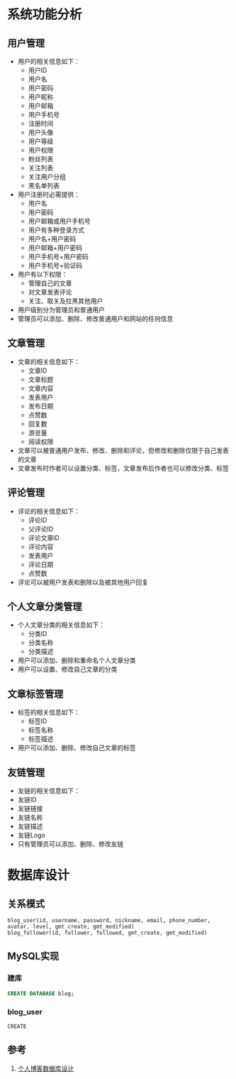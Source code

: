 # 系统功能分析
## 用户管理
- 用户的相关信息如下：
	- 用户ID
	- 用户名
	- 用户密码
	- 用户昵称
	- 用户邮箱
	- 用户手机号
	- 注册时间
	- 用户头像
	- 用户等级
	- 用户权限
	- 粉丝列表
	- 关注列表
	- 关注用户分组
	- 黑名单列表
- 用户注册时必需提供：
	- 用户名
	- 用户密码
	- 用户邮箱或用户手机号
	- 用户有多种登录方式
	- 用户名+用户密码
	- 用户邮箱+用户密码
	- 用户手机号+用户密码
	- 用户手机号+验证码
- 用户有以下权限：
	- 管理自己的文章
	- 对文章发表评论
	- 关注、取关及拉黑其他用户
- 用户级别分为管理员和普通用户
- 管理员可以添加、删除、修改普通用户和网站的任何信息
## 文章管理
- 文章的相关信息如下：
	- 文章ID
	- 文章标题
	- 文章内容
	- 发表用户
	- 发布日期
	- 点赞数
	- 回复数
	- 游览量
	- 阅读权限
- 文章可以被普通用户发布、修改、删除和评论，但修改和删除仅限于自己发表的文章
- 文章发布时作者可以设置分类、标签，文章发布后作者也可以修改分类、标签
## 评论管理
- 评论的相关信息如下：
	- 评论ID
	- 父评论ID
	- 评论文章ID
	- 评论内容
	- 发表用户
	- 评论日期
	- 点赞数
- 评论可以被用户发表和删除以及被其他用户回复 
## 个人文章分类管理
- 个人文章分类的相关信息如下：
	- 分类ID
	- 分类名称
	- 分类描述
- 用户可以添加、删除和重命名个人文章分类
- 用户可以设置、修改自己文章的分类
## 文章标签管理
- 标签的相关信息如下：
	- 标签ID
	- 标签名称
	- 标签描述
- 用户可以添加、删除、修改自己文章的标签
## 友链管理
- 友链的相关信息如下：
- 友链ID
- 友链链接
- 友链名称
- 友链描述
- 友链Logo
- 只有管理员可以添加、删除、修改友链
# 数据库设计
## 关系模式
```
blog_user(id, username, password, nickname, email, phone_number, avatar, level, gmt_create, gmt_modified)
blog_follower(id, follower, followed, gmt_create, gmt_modified)
```
## MySQL实现
### 建库
```sql
CREATE DATABASE blog;
```
### blog_user
```
CREATE 
```
## 参考
1. [个人博客数据库设计](https://zhangjia.io/852.html)

<!--stackedit_data:
eyJoaXN0b3J5IjpbMTkzNzcyMDY3MCwtMTQ3NTkzMjQxMSwtMj
AwOTcyOTcyMyw1OTU2OTIyNzEsLTIwOTM2OTUzMTMsMzA3NzEx
ODY0LDI1NTcxOTY3OCw1ODQxNTkzMzQsLTExOTI0ODAwMzUsMj
AxNDU0Mzg2LDE3ODI4Mzc2OTIsLTc4ODk1NTc2NSw0MTYxMzQ4
MjUsLTI0MTIwNjE2Nyw5MDMzNzc3NTUsOTEzMjUzMjk1LC02NT
ExMzY0NjcsNjcwNjE3NTQ5LDEyMjQ4NTA1NTUsMTYyMzcyNjI5
N119
-->